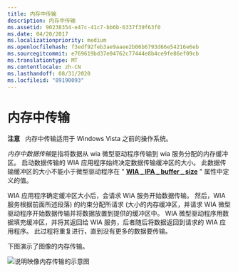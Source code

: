 ```yaml
---
title: 内存中传输
description: 内存中传输
ms.assetid: 90238354-e47c-41c7-bb6b-6337f39f63f0
ms.date: 04/20/2017
ms.localizationpriority: medium
ms.openlocfilehash: f3edf92feb3ae9aaee2b06b6793d66e54216e6eb
ms.sourcegitcommit: e769619bd37e04762c77444e8b4ce9fe86ef09cb
ms.translationtype: MT
ms.contentlocale: zh-CN
ms.lasthandoff: 08/31/2020
ms.locfileid: "89190093"
---
```

# <a name="in-memory-transfers"></a>内存中传输





**注意**   内存中传输适用于 Windows Vista 之前的操作系统。

 

*内存中数据传输*是指将数据从 wia 微型驱动程序传输到 wia 服务分配的内存缓冲区。 启动数据传输的 WIA 应用程序始终决定数据传输缓冲区的大小。 此数据传输缓冲区的大小不能小于微型驱动程序在 " [**WIA \_ IPA \_ buffer \_ size**](./wia-ipa-buffer-size.md) " 属性中定义的值。

WIA 应用程序确定缓冲区大小后，会请求 WIA 服务开始数据传输。 然后，WIA 服务根据前面所述段落) 的约束分配所请求 (大小的内存缓冲区，并请求 WIA 微型驱动程序开始数据传输并将数据放置到提供的缓冲区中。 WIA 微型驱动程序用数据填充缓冲区，并将其返回给 WIA 服务，后者随后将数据返回到请求的 WIA 应用程序。 此过程将重复进行，直到没有更多的数据要传输。

下图演示了图像的内存传输。

![说明映像内存传输的示意图](images/wia-imagedatamem.png)

 


